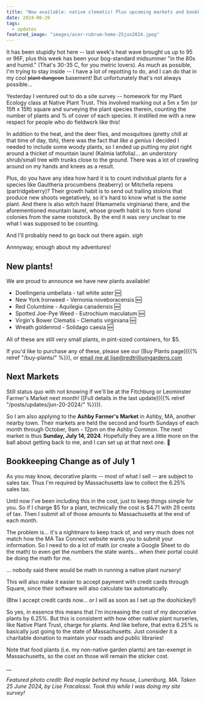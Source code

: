 ```yaml
---
title: "Now available: native clematis! Plus upcoming markets and bookkeeping changes"
date: 2024-06-26
tags:
  - updates
featured_image: "images/acer-rubrum-home-25jun2024.jpeg"
---
```


It has been stupidly hot here -- last week's heat wave brought us up to 95 or 96F, plus this week has been your bog-standard midsummer "in the 80s and humid." (That's 30-35 C, for you metric lovers). As much as possible, I'm trying to stay inside -- I have a lot of repotting to do, and I can do that in my cool <strike>plant dungeon</strike> basement! But unfortunately that's not always possible...

Yesterday I ventured out to do a site survey -- homework for my Plant Ecology class at Native Plant Trust. This involved marking out a 5m x 5m (or 15ft x 15ft) square and surveying the plant species therein, counting the number of plants and % of cover of each species. It instilled me with a new respect for people who do fieldwork like this!

In addition to the heat, and the deer flies, and mosquitoes (pretty chill at that time of day, tbh), there was the fact that *like a genius* I decided I needed to include some woody plants, so I ended up putting my plot right around a thicket of mountain laurel (Kalmia latifolia)... an understory shrub/small tree with trunks close to the ground. There was a lot of crawling around on my hands and knees as a result.

Plus, do you have any idea how hard it is to count individual plants for a species like Gaultheria procumbens (teaberry) or Mitchella repens (partridgeberry)? Their growth habit is to send out trailing stolons that produce new shoots vegetatively, so it's hard to know what is the *same* plant. And there is also witch hazel (Hamamelis virginiana) there, and the aforementioned mountain laurel, whose growth habit is to form clonal colonies from the same rootstock. By the end it was *very* unclear to me what I was supposed to be counting.

And I'll probably need to go back out there again. *sigh*

Annnyway, enough about my adventures!

## New plants!

We are proud to announce we have new plants available!
- Doellingeria umbellata - tall white aster 🆕
- New York Ironweed - Vernonia noveboracensis 🆕
- Red Columbine - Aquilegia canadensis 🆕
- Spotted Joe-Pye Weed - Eutrochium maculatum  🆕
- Virgin's Bower Clematis - Clematis virginiana 🆕
- Wreath goldenrod - Solidago caesia 🆕

All of these are still very small plants, in pint-sized containers, for $5.

If you'd like to purchase any of these, please see our [Buy Plants page]({{% relref "/buy-plants/" %}}), or [email me at lise@redtrilliumgardens.com](mailto:lise@redtrilliumgardens.com)

## Next Markets

Still status quo with not knowing if we'll be at the Fitchburg or Leominster Farmer's Market next month! ([Full details in the last update]({{% relref "/posts/updates/jun-20-2024/" %}})).

So I am also applying to the **Ashby Farmer's Market** in Ashby, MA, another nearby town. Their markets are held the second and fourth Sundays of each month through October, 9am - 12pm on the Ashby Common. The next market is thus **Sunday, July 14, 2024**. Hopefully they are a little more on the ball about getting back to me, and I can set up at that next one. 🤞 

## Bookkeeping Change as of July 1

As you may know, decorative plants -- most of what I sell -- are subject to sales tax. Thus I'm required by Massachusetts law to collect the 6.25% sales tax. 

Until now I've been including this in the cost, just to keep things simple for you. So if I charge $5 for a plant, technically the cost is $4.71 with 29 cents of tax. Then I submit all of those amounts to Massachusetts at the end of each month. 

The problem is... it's a nightmare to keep track of, and very much does not match how the MA Tax Connect website wants you to submit your information. So I need to do a lot of math (or create a Google Sheet to do the math) to even get the numbers the state wants... when their portal could be doing the math for me. 

... nobody said there would be math in running a native plant nursery!

This will also make it easier to accept payment with credit cards through Square, since their software will also calculate tax automatically.

(Btw I accept credit cards now... or I will as soon as I set up the doohickey!)

So yes, in essence this means that I'm increasing the cost of my decorative plants by 6.25%. But this is consistent with how other native plant nurseries, like Native Plant Trust, charge for plants. And like before, that extra 6.25% is basically just going to the state of Massachusetts. Just consider it a charitable donation to maintain your roads and public libraries! 

Note that food plants (i.e. my non-native garden plants) are tax-exempt in Massachusetts, so the cost on those will remain the sticker cost. 

__

*Featured photo credit: Red maple behind my house, Lunenburg, MA. Taken 25 June 2024, by Lise Fracalossi. Took this while I was doing my site survey!*




